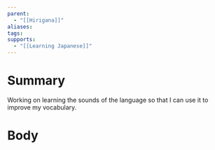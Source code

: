 ```yaml
---
parent:
  - "[[Hirigana]]"
aliases: 
tags: 
supports:
  - "[[Learning Japanese]]"
---
```

# Summary 
Working on learning the sounds of the language so that I can use it to improve my vocabulary. 
# Body

